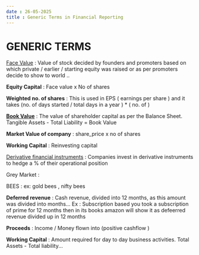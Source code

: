 ```yaml
---
date : 26-05-2025
title : Generic Terms in Financial Reporting 
---
```


# GENERIC TERMS 

[Face Value](generic_terms/FV.md) : Value of stock decided by founders and promoters based on which private / earlier / starting equity was raised or as per promoters decide to show to world ..


**Equity Capital** : Face value x No of shares 


**Weighted no. of shares** : This is used in EPS ( earnings per share ) and it takes (no. of days started / total days in a year ) * ( no. of  )


[**Book Value**](generic_terms/BV.md) : The value of shareholder capital as per the Balance Sheet. Tangible Assets - Total Liability = Book Value  


**Market Value of company** : share_price x no of shares

**Working Capital** : Reinvesting capital 


[Derivative financial instruments](generic_terms/DFI.md) : Companies invest in derivative instruments to hedge a % of their operational position  


Grey Market : 


BEES :  ex: gold bees , nifty bees 



**Deferred revenue** : Cash revenue, divided into 12 months, as this amount was divided into months... 
Ex : Subscription based you took a subscription of prime for 12 months then in its books amazon will show it as defeerred revenue divided up in 12 months  


**Proceeds** : Income / Money flown into (positive cashflow )


**Working Capital** : Amount required for day to day business activities. Total Assets - Total liability... 
 







